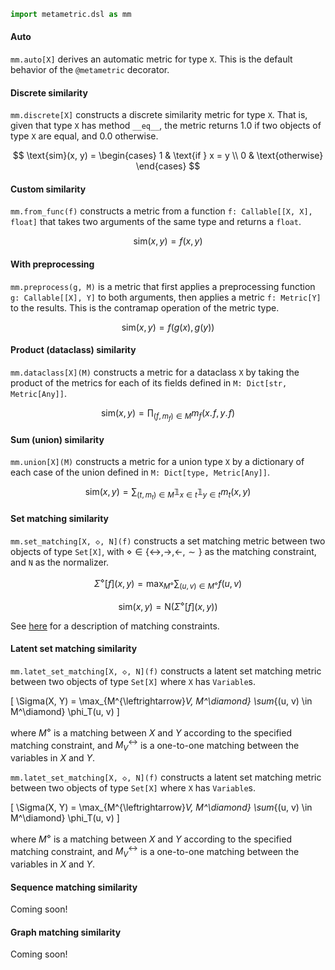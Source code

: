 ```python
import metametric.dsl as mm
```

#### Auto

`mm.auto[X]` derives an automatic metric for type `X`. This is the default behavior of the `@metametric` decorator.

#### Discrete similarity

`mm.discrete[X]` constructs a discrete similarity metric for type `X`. That is, given that type `X` has method `__eq__`,
the metric returns 1.0 if two objects of type `X` are equal, and 0.0 otherwise.

$$ \text{sim}(x, y) = \begin{cases} 1 & \text{if } x = y \\ 0 & \text{otherwise} \end{cases} $$

#### Custom similarity

`mm.from_func(f)` constructs a metric from a function `f: Callable[[X, X], float]` that takes two arguments of the same
type and returns a `float`.

$$ \text{sim}(x, y) = f(x, y) $$

#### With preprocessing

`mm.preprocess(g, M)` is a metric that first applies a preprocessing function `g: Callable[[X], Y]` to both arguments,
then applies a metric `f: Metric[Y]` to the results.
This is the contramap operation of the metric type.

$$ \text{sim}(x, y) = f(g(x), g(y)) $$

#### Product (dataclass) similarity

`mm.dataclass[X](M)` constructs a metric for a dataclass `X` by taking the product of the metrics for each of its fields
defined in `M: Dict[str, Metric[Any]]`.

$$ \text{sim}(x, y) = \prod_{(f, m_f) \in M} m_f(x.\!f, y.\!f) $$

#### Sum (union) similarity

`mm.union[X](M)` constructs a metric for a union type `X` by a dictionary of each case of the union defined
in `M: Dict[type, Metric[Any]]`.

$$ \text{sim}(x, y) = \sum_{(t, m_t) \in M} \mathbb{1}_{x \in t} \mathbb{1}_{y \in t} m_t(x, y) $$

#### Set matching similarity

`mm.set_matching[X, ◇, N](f)` constructs a set matching metric between two objects of type `Set[X]`,
with $\diamond \in \{\leftrightarrow, \to, \leftarrow, \sim\}$ as the matching constraint, and `N` as the normalizer.

$$ \Sigma^{\diamond}[f](x, y) = \max_{M^\diamond} \sum_{(u, v) \in M^\diamond} f(u, v) $$

$$ \textrm{sim}(x, y) = \mathsf{N}(\Sigma^{\diamond}[f](x, y)) $$

See [here](https://metametric.omnuy.me/decorator/#constraint) for a description of matching constraints.

#### Latent set matching similarity
`mm.latet_set_matching[X, ◇, N](f)` constructs a latent set matching metric between two objects of type `Set[X]` where `X` has `Variable`s.

\[ \Sigma(X, Y) = \max_{M^{\leftrightarrow}_V, M^\diamond} \sum_{(u, v) \in M^\diamond} \phi_T(u, v) \]

where $M^\diamond$ is a matching between $X$ and $Y$ according to the specified matching constraint, and
$M^\leftrightarrow_V$ is a one-to-one matching between the variables in $X$ and $Y$.

`mm.latet_set_matching[X, ◇, N](f)` constructs a latent set matching metric between two objects of type `Set[X]`
where `X` has `Variable`s.

\[ \Sigma(X, Y) = \max_{M^{\leftrightarrow}_V, M^\diamond} \sum_{(u, v) \in M^\diamond} \phi_T(u, v) \]

where $M^\diamond$ is a matching between $X$ and $Y$ according to the specified matching constraint, and
$M^\leftrightarrow_V$ is a one-to-one matching between the variables in $X$ and $Y$.

#### Sequence matching similarity

Coming soon!

#### Graph matching similarity

Coming soon!
